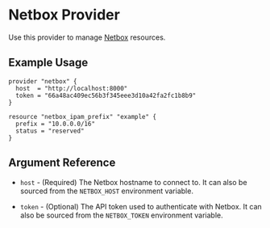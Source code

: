 # Netbox Provider

Use this provider to manage [Netbox](https://netbox.readthedocs.io/) resources.

## Example Usage

```hcl
provider "netbox" {
  host  = "http://localhost:8000"
  token = "66a48ac409ec56b3f345eee3d10a42fa2fc1b8b9"
}

resource "netbox_ipam_prefix" "example" {
  prefix = "10.0.0.0/16"
  status = "reserved"
}
```

## Argument Reference

* `host` - (Required) The Netbox hostname to connect to. It can also be sourced from the `NETBOX_HOST` environment variable.

* `token` - (Optional) The API token used to authenticate with Netbox. It can also be sourced from the `NETBOX_TOKEN` environment variable.
